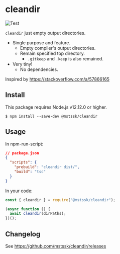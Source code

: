 # cleandir

![Test](https://github.com/mstssk/cleandir/workflows/Test/badge.svg)

`cleandir` just empty output directories.

- Single purpose and feature.
  - Empty compiler's output directories.
  - Remain specified top directory.
    - `.gitkeep` and `.keep` is also remained.
- Very tiny!
  - No dependencies.

Inspired by https://stackoverflow.com/a/57866165

## Install

This package requires Node.js v12.12.0 or higher.

```
$ npm install --save-dev @mstssk/cleandir
```

## Usage

In npm-run-script:

```json
// package.json
{
  "scripts": {
    "prebuild": "cleandir dist/",
    "build": "tsc"
  }
}
```

In your code:

```js
const { cleandir } = require("@mstssk/cleandir");

(async function () {
  await cleandir(dirPaths);
})();
```

## Changelog

See https://github.com/mstssk/cleandir/releases
